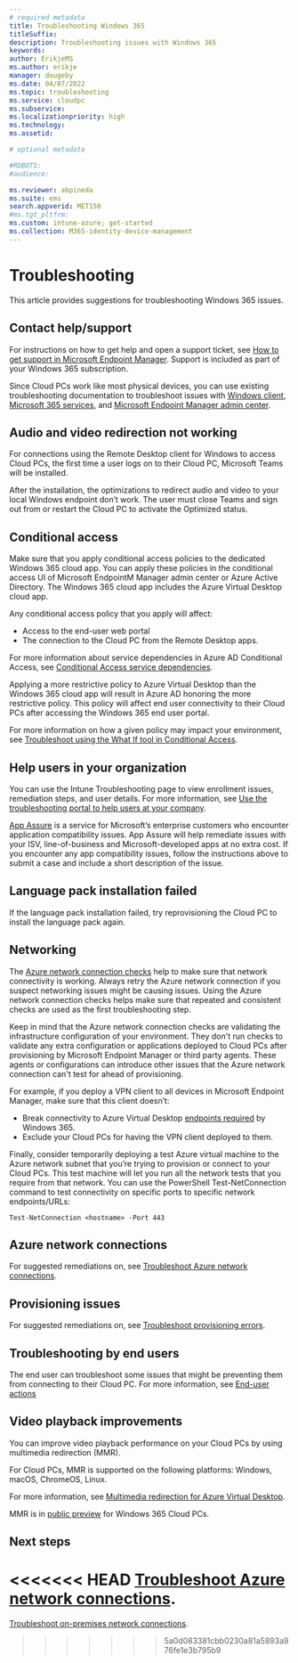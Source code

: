 ```yaml
---
# required metadata
title: Troubleshooting Windows 365
titleSuffix:
description: Troubleshooting issues with Windows 365
keywords:
author: ErikjeMS  
ms.author: erikje
manager: dougeby
ms.date: 04/07/2022
ms.topic: troubleshooting
ms.service: cloudpc
ms.subservice: 
ms.localizationpriority: high
ms.technology:
ms.assetid: 

# optional metadata

#ROBOTS:
#audience:

ms.reviewer: abpineda
ms.suite: ems
search.appverid: MET150
#ms.tgt_pltfrm:
ms.custom: intune-azure; get-started
ms.collection: M365-identity-device-management
---
```


# Troubleshooting

This article provides suggestions for troubleshooting Windows 365 issues.

## Contact help/support

For instructions on how to get help and open a support ticket, see  [How to get support in Microsoft Endpoint Manager](/mem/get-support). Support is included as part of your Windows 365 subscription.

Since Cloud PCs work like most physical devices, you can use existing troubleshooting documentation to troubleshoot issues with [Windows client](/troubleshoot/windows-client/welcome-windows-client), [Microsoft 365 services](/microsoft-365/), and [Microsoft Endpoint Manager admin center](/mem/get-support).

## Audio and video redirection not working

For connections using the Remote Desktop client for Windows to access Cloud PCs, the first time a user logs on to their Cloud PC, Microsoft Teams will be installed.

After the installation, the optimizations to redirect audio and video to your local Windows endpoint don’t work. The user must close Teams and sign out from or restart the Cloud PC to activate the Optimized status.

## Conditional access

Make sure that you apply conditional access policies to the dedicated Windows 365 cloud app. You can apply these policies in the conditional access UI of Microsoft EndpointM Manager admin center or Azure Active Directory. The Windows 365 cloud app includes the Azure Virtual Desktop cloud app.

Any conditional access policy that you apply will affect:

- Access to the end-user web portal
- The connection to the Cloud PC from the Remote Desktop apps.

For more information about service dependencies in Azure AD Conditional Access, see [Conditional Access service dependencies](/azure/active-directory/conditional-access/service-dependencies).

Applying a more restrictive policy to Azure Virtual Desktop than the Windows 365 cloud app will result in Azure AD honoring the more restrictive policy. This policy will affect end user connectivity to their Cloud PCs after accessing the Windows 365 end user portal.

For more information on how a given policy may impact your environment, see [Troubleshoot using the What If tool in Conditional Access](/azure/active-directory/conditional-access/what-if-tool).

## Help users in your organization

You can use the Intune Troubleshooting page to view enrollment issues, remediation steps, and user details. For more information, see [Use the troubleshooting portal to help users at your company](/mem/intune/fundamentals/help-desk-operators).

[App Assure](https://www.microsoft.com/fasttrack/microsoft-365/app-assure) is a service for Microsoft’s enterprise customers who encounter application compatibility issues. App Assure will help remediate issues with your ISV, line-of-business and Microsoft-developed apps at no extra cost. If you encounter any app compatibility issues, follow the instructions above to submit a case and include a short description of the issue.

## Language pack installation failed

If the language pack installation failed, try reprovisioning the Cloud PC to install the language pack again.

## Networking

The [Azure network connection checks](health-checks.md) help to make sure that network connectivity is working. Always retry the Azure network connection if you suspect networking issues might be causing issues. Using the Azure network connection checks helps make sure that repeated and consistent checks are used as the first troubleshooting step.

Keep in mind that the Azure network connection checks are validating the infrastructure configuration of your environment. They don't run checks to validate any extra configuration or applications deployed to Cloud PCs after provisioning by Microsoft Endpoint Manager or third party agents. These agents or configurations can introduce other issues that the Azure network connection can't test for ahead of provisioning.

For example, if you deploy a VPN client to all devices in Microsoft Endpoint Manager, make sure that this client doesn’t:

- Break connectivity to Azure Virtual Desktop [endpoints required](requirements-network.md) by Windows 365.
- Exclude your Cloud PCs for having the VPN client deployed to them.

Finally, consider temporarily deploying a test Azure virtual machine to the Azure network subnet that you’re trying to provision or connect to your Cloud PCs. This test machine will let you run all the network tests that you require from that network. You can use the PowerShell Test-NetConnection command to test connectivity on specific ports to specific network endpoints/URLs:

```Test-NetConnection <hostname> -Port 443```

## Azure network connections

For suggested remediations on, see [Troubleshoot Azure network connections](troubleshoot-azure-network-connection.md).

## Provisioning issues

For suggested remediations on, see [Troubleshoot provisioning errors](provisioning-errors.md).

## Troubleshooting by end users

The end user can troubleshoot some issues that might be preventing them from connecting to their Cloud PC. For more information, see [End-user actions](../end-user-access-cloud-pc.md#end-user-actions)

## Video playback improvements

You can improve video playback performance on your Cloud PCs by using multimedia redirection (MMR).

For Cloud PCs, MMR is supported on the following platforms: Windows, macOS, ChromeOS, Linux.

For more information, see [Multimedia redirection for Azure Virtual Desktop](/azure/virtual-desktop/multimedia-redirection).

MMR is in [public preview](../public-preview.md) for Windows 365 Cloud PCs.


<!-- ########################## -->
## Next steps

<<<<<<< HEAD
[Troubleshoot Azure network connections](troubleshoot-azure-network-connection.md).
=======
[Troubleshoot on-premises network connections](troubleshoot-on-premises-network-connection.md).
>>>>>>> 5a0d083381cbb0230a81a5893a976fe1e3b795b9
